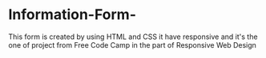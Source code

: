 # Information-Form-
This form is created by using HTML and CSS it have responsive and it's the one of project from Free Code Camp  in the part of Responsive Web Design
